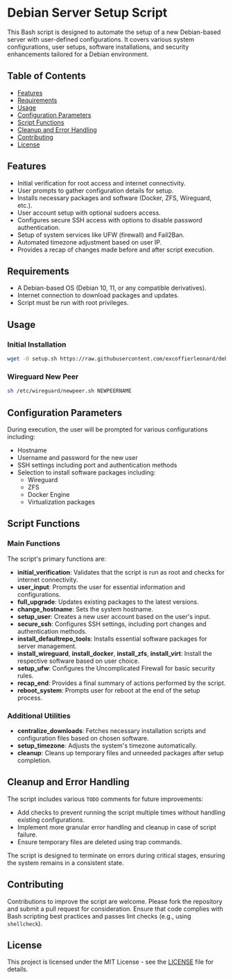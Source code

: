 # Debian Server Setup Script

This Bash script is designed to automate the setup of a new Debian-based server with user-defined configurations. It covers various system configurations, user setups, software installations, and security enhancements tailored for a Debian environment.

## Table of Contents
- [Features](#features)
- [Requirements](#requirements)
- [Usage](#usage)
- [Configuration Parameters](#configuration-parameters)
- [Script Functions](#script-functions)
- [Cleanup and Error Handling](#cleanup-and-error-handling)
- [Contributing](#contributing)
- [License](#license)

## Features
- Initial verification for root access and internet connectivity.
- User prompts to gather configuration details for setup.
- Installs necessary packages and software (Docker, ZFS, Wireguard, etc.).
- User account setup with optional sudoers access.
- Configures secure SSH access with options to disable password authentication.
- Setup of system services like UFW (firewall) and Fail2Ban.
- Automated timezone adjustment based on user IP.
- Provides a recap of changes made before and after script execution.

## Requirements
- A Debian-based OS (Debian 10, 11, or any compatible derivatives).
- Internet connection to download packages and updates.
- Script must be run with root privileges.

## Usage

### Initial Installation

```sh
wget -O setup.sh https://raw.githubusercontent.com/excoffierleonard/debsetup/main/setup.sh && bash setup.sh
```

### Wireguard New Peer

```sh
sh /etc/wireguard/newpeer.sh NEWPEERNAME 
```

## Configuration Parameters
During execution, the user will be prompted for various configurations including:
- Hostname
- Username and password for the new user
- SSH settings including port and authentication methods
- Selection to install software packages including:
  - Wireguard
  - ZFS
  - Docker Engine
  - Virtualization packages

## Script Functions

### Main Functions
The script's primary functions are:

- **initial_verification**: Validates that the script is run as root and checks for internet connectivity.
- **user_input**: Prompts the user for essential information and configurations.
- **full_upgrade**: Updates existing packages to the latest versions.
- **change_hostname**: Sets the system hostname.
- **setup_user**: Creates a new user account based on the user's input.
- **secure_ssh**: Configures SSH settings, including port changes and authentication methods.
- **install_defaultrepo_tools**: Installs essential software packages for server management.
- **install_wireguard**, **install_docker**, **install_zfs**, **install_virt**: Install the respective software based on user choice.
- **setup_ufw**: Configures the Uncomplicated Firewall for basic security rules.
- **recap_end**: Provides a final summary of actions performed by the script.
- **reboot_system**: Prompts user for reboot at the end of the setup process.

### Additional Utilities
- **centralize_downloads**: Fetches necessary installation scripts and configuration files based on chosen software.
- **setup_timezone**: Adjusts the system's timezone automatically.
- **cleanup**: Cleans up temporary files and unneeded packages after setup completion.

## Cleanup and Error Handling
The script includes various `TODO` comments for future improvements:
- Add checks to prevent running the script multiple times without handling existing configurations.
- Implement more granular error handling and cleanup in case of script failure.
- Ensure temporary files are deleted using trap commands.

The script is designed to terminate on errors during critical stages, ensuring the system remains in a consistent state.

## Contributing
Contributions to improve the script are welcome. Please fork the repository and submit a pull request for consideration. Ensure that code complies with Bash scripting best practices and passes lint checks (e.g., using `shellcheck`).

## License
This project is licensed under the MIT License - see the [LICENSE](LICENSE) file for details. 
